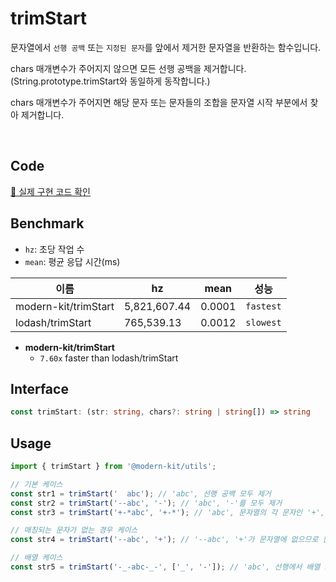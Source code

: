 # trimStart

문자열에서 `선행 공백` 또는 `지정된 문자`를 앞에서 제거한 문자열을 반환하는 함수입니다.

chars 매개변수가 주어지지 않으면 모든 선행 공백을 제거합니다. (String.prototype.trimStart와 동일하게 동작합니다.)

chars 매개변수가 주어지면 해당 문자 또는 문자들의 조합을 문자열 시작 부분에서 찾아 제거합니다.

<br />

## Code
[🔗 실제 구현 코드 확인](https://github.com/modern-agile-team/modern-kit/blob/main/packages/utils/src/string/trimStart/index.ts)

## Benchmark
- `hz`: 초당 작업 수
- `mean`: 평균 응답 시간(ms)

|이름|hz|mean|성능|
|------|---|---|---|
|modern-kit/trimStart|5,821,607.44|0.0001|`fastest`|
|lodash/trimStart|765,539.13|0.0012|`slowest`|

- **modern-kit/trimStart**
  - `7.60x` faster than lodash/trimStart

## Interface
```ts title="typescript"
const trimStart: (str: string, chars?: string | string[]) => string
```

## Usage
```ts title="typescript"
import { trimStart } from '@modern-kit/utils';

// 기본 케이스
const str1 = trimStart('  abc'); // 'abc', 선행 공백 모두 제거
const str2 = trimStart('--abc', '-'); // 'abc', '-'를 모두 제거
const str3 = trimStart('+-*abc', '+-*'); // 'abc', 문자열의 각 문자인 '+', '-', '*'를 모두 제거

// 매칭되는 문자가 없는 경우 케이스
const str4 = trimStart('--abc', '+'); // '--abc', '+'가 문자열에 없으므로 원본 문자열을 그대로 반환

// 배열 케이스
const str5 = trimStart('-_-abc-_-', ['_', '-']); // 'abc', 선행에서 배열 요소인 '-'와 '_'를 모두 제거
```

